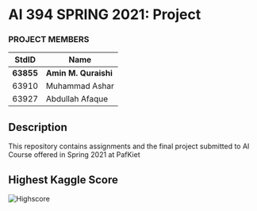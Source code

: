 # AI 394 SPRING 2021: Project #
### PROJECT MEMBERS ###
StdID | Name
------------ | -------------
**63855** | **Amin M. Quraishi** <!--this is the group leader in bold-->
63910 | Muhammad Ashar
63927 | Abdullah Afaque
<!-- Replace name and student ids with acutally group member Names and Ids-->


## Description ## 
This repository contains assignments and the final project submitted to AI Course offered in Spring 2021 at PafKiet

## Highest Kaggle Score ##
![Highscore](https://user-images.githubusercontent.com/66859283/115763848-4fa10b00-a3be-11eb-809f-fb0acd301af4.png)

